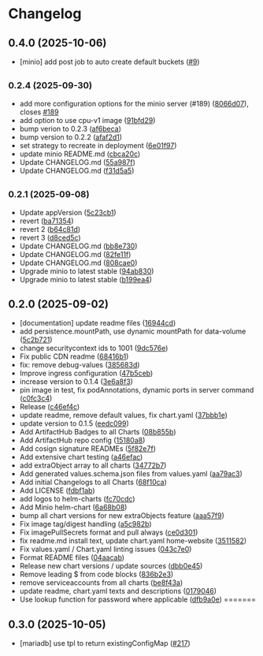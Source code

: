 # Changelog

## 0.4.0 (2025-10-06)

* [minio] add post job to auto create default buckets ([#9](https://github.com/GitGuardian/gitguardian-helm-charts/pull/9))

## <small>0.2.4 (2025-09-30)</small>

* add more configuration options for the minio server (#189) ([8066d07](https://github.com/GitGuardian/gitguardian-helm-charts/commit/8066d07)), closes [#189](https://github.com/GitGuardian/gitguardian-helm-charts/issues/189)
* add option to use cpu-v1 image ([91bfd29](https://github.com/GitGuardian/gitguardian-helm-charts/commit/91bfd29))
* bump verion to 0.2.3 ([af6beca](https://github.com/GitGuardian/gitguardian-helm-charts/commit/af6beca))
* bump version to 0.2.2 ([afaf2d1](https://github.com/GitGuardian/gitguardian-helm-charts/commit/afaf2d1))
* set strategy to recreate in deployment ([6e01f97](https://github.com/GitGuardian/gitguardian-helm-charts/commit/6e01f97))
* update minio README.md ([cbca20c](https://github.com/GitGuardian/gitguardian-helm-charts/commit/cbca20c))
* Update CHANGELOG.md ([55a987f](https://github.com/GitGuardian/gitguardian-helm-charts/commit/55a987f))
* Update CHANGELOG.md ([f31d5a5](https://github.com/GitGuardian/gitguardian-helm-charts/commit/f31d5a5))

## <small>0.2.1 (2025-09-08)</small>

* Update appVersion ([5c23cb1](https://github.com/GitGuardian/gitguardian-helm-charts/commit/5c23cb1))
* revert ([ba71354](https://github.com/GitGuardian/gitguardian-helm-charts/commit/ba71354))
* revert 2 ([b64c81d](https://github.com/GitGuardian/gitguardian-helm-charts/commit/b64c81d))
* revert 3 ([d8ced5c](https://github.com/GitGuardian/gitguardian-helm-charts/commit/d8ced5c))
* Update CHANGELOG.md ([bb8e730](https://github.com/GitGuardian/gitguardian-helm-charts/commit/bb8e730))
* Update CHANGELOG.md ([82fe11f](https://github.com/GitGuardian/gitguardian-helm-charts/commit/82fe11f))
* Update CHANGELOG.md ([808cae0](https://github.com/GitGuardian/gitguardian-helm-charts/commit/808cae0))
* Upgrade minio to latest stable ([94ab830](https://github.com/GitGuardian/gitguardian-helm-charts/commit/94ab830))
* Upgrade minio to latest stable ([b199ea4](https://github.com/GitGuardian/gitguardian-helm-charts/commit/b199ea4))

## 0.2.0 (2025-09-02)

* [documentation] update readme files ([16944cd](https://github.com/GitGuardian/gitguardian-helm-charts/commit/16944cd))
* add persistence.mountPath, use dynamic mountPath for data-volume ([5c2b721](https://github.com/GitGuardian/gitguardian-helm-charts/commit/5c2b721))
* change securitycontext ids to 1001 ([9dc576e](https://github.com/GitGuardian/gitguardian-helm-charts/commit/9dc576e))
* Fix public CDN readme ([68416b1](https://github.com/GitGuardian/gitguardian-helm-charts/commit/68416b1))
* fix: remove debug-values ([385683d](https://github.com/GitGuardian/gitguardian-helm-charts/commit/385683d))
* Improve ingress configuration ([47b5ceb](https://github.com/GitGuardian/gitguardian-helm-charts/commit/47b5ceb))
* increase version to 0.1.4 ([3e6a8f3](https://github.com/GitGuardian/gitguardian-helm-charts/commit/3e6a8f3))
* pin image in test, fix podAnnotations, dynamic ports in server command ([c0fc3c4](https://github.com/GitGuardian/gitguardian-helm-charts/commit/c0fc3c4))
* Release ([c46ef4c](https://github.com/GitGuardian/gitguardian-helm-charts/commit/c46ef4c))
* update readme, remove default values, fix chart.yaml ([37bbb1e](https://github.com/GitGuardian/gitguardian-helm-charts/commit/37bbb1e))
* update version to 0.1.5 ([eedc099](https://github.com/GitGuardian/gitguardian-helm-charts/commit/eedc099))
* Add ArtifactHub Badges to all Charts ([08b855b](https://github.com/GitGuardian/gitguardian-helm-charts/commit/08b855b))
* Add ArtifactHub repo config ([15180a8](https://github.com/GitGuardian/gitguardian-helm-charts/commit/15180a8))
* Add cosign signature READMEs ([5f82e7f](https://github.com/GitGuardian/gitguardian-helm-charts/commit/5f82e7f))
* Add extensive chart testing ([a46efac](https://github.com/GitGuardian/gitguardian-helm-charts/commit/a46efac))
* add extraObject array to all charts ([34772b7](https://github.com/GitGuardian/gitguardian-helm-charts/commit/34772b7))
* Add generated values.schema.json files from values.yaml ([aa79ac3](https://github.com/GitGuardian/gitguardian-helm-charts/commit/aa79ac3))
* Add initial Changelogs to all Charts ([68f10ca](https://github.com/GitGuardian/gitguardian-helm-charts/commit/68f10ca))
* Add LICENSE ([fdbf1ab](https://github.com/GitGuardian/gitguardian-helm-charts/commit/fdbf1ab))
* add logos to helm-charts ([fc70cdc](https://github.com/GitGuardian/gitguardian-helm-charts/commit/fc70cdc))
* Add Minio helm-chart ([6a68b08](https://github.com/GitGuardian/gitguardian-helm-charts/commit/6a68b08))
* bump all chart versions for new extraObjects feature ([aaa57f9](https://github.com/GitGuardian/gitguardian-helm-charts/commit/aaa57f9))
* Fix image tag/digest handling ([a5c982b](https://github.com/GitGuardian/gitguardian-helm-charts/commit/a5c982b))
* Fix imagePullSecrets format and pull always ([ce0d301](https://github.com/GitGuardian/gitguardian-helm-charts/commit/ce0d301))
* fix readme.md install text, update chart.yaml home-website ([3511582](https://github.com/GitGuardian/gitguardian-helm-charts/commit/3511582))
* Fix values.yaml / Chart.yaml linting issues ([043c7e0](https://github.com/GitGuardian/gitguardian-helm-charts/commit/043c7e0))
* Format README files ([04aacab](https://github.com/GitGuardian/gitguardian-helm-charts/commit/04aacab))
* Release new chart versions / update sources ([dbb0e45](https://github.com/GitGuardian/gitguardian-helm-charts/commit/dbb0e45))
* Remove leading $ from code blocks ([836b2e3](https://github.com/GitGuardian/gitguardian-helm-charts/commit/836b2e3))
* remove serviceaccounts from all charts ([be8f43a](https://github.com/GitGuardian/gitguardian-helm-charts/commit/be8f43a))
* update readme, chart.yaml texts and descriptions ([0179046](https://github.com/GitGuardian/gitguardian-helm-charts/commit/0179046))
* Use lookup function for password where applicable ([dfb9a0e](https://github.com/GitGuardian/gitguardian-helm-charts/commit/dfb9a0e))
=======
## 0.3.0 (2025-10-05)

* [mariadb] use tpl to return existingConfigMap ([#217](https://github.com/CloudPirates-io/helm-charts/pull/217))

